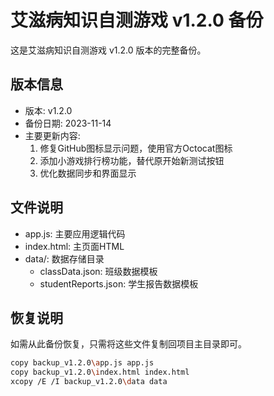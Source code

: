# 艾滋病知识自测游戏 v1.2.0 备份

这是艾滋病知识自测游戏 v1.2.0 版本的完整备份。

## 版本信息

- 版本: v1.2.0
- 备份日期: 2023-11-14
- 主要更新内容:
  1. 修复GitHub图标显示问题，使用官方Octocat图标
  2. 添加小游戏排行榜功能，替代原开始新测试按钮
  3. 优化数据同步和界面显示

## 文件说明

- app.js: 主要应用逻辑代码
- index.html: 主页面HTML
- data/: 数据存储目录
  - classData.json: 班级数据模板
  - studentReports.json: 学生报告数据模板

## 恢复说明

如需从此备份恢复，只需将这些文件复制回项目主目录即可。

```bash
copy backup_v1.2.0\app.js app.js
copy backup_v1.2.0\index.html index.html
xcopy /E /I backup_v1.2.0\data data
``` 